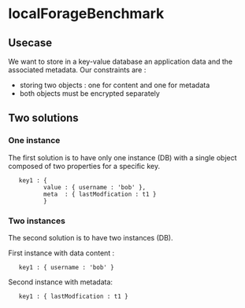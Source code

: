 # localForageBenchmark

## Usecase

We want to store in a key-value database an application data and the associated metadata. 
Our constraints are : 
- storing two objects : one for content and one for metadata
- both objects must be encrypted separately

## Two solutions 

### One instance 

The first solution is to have only one instance (DB) with a single object composed of two properties for a specific key.
```language-json
   key1 : {
          value : { username : 'bob' },
          meta  : { lastModfication : t1 }
          }
```

### Two instances 

The second solution is to have two instances (DB).

First instance with data content :
```language-json
   key1 : { username : 'bob' }
```
Second instance with metadata:
```language-json
   key1 : { lastModfication : t1 }
```
